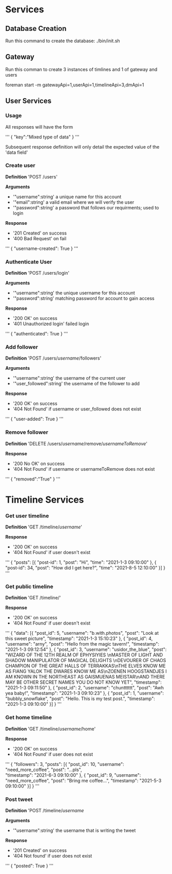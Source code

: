 # Services
## Database Creation
Run this command to create the database:
./bin/init.sh

## Gateway
Run this comman to create 3 instances of timlines and 1 of gateway and users

foreman start -m gatewayApi=1,userApi=1,timelineApi=3,dmApi=1

## User Services
### Usage

All responses will have the form

'''
{
	"key":"Mixed type of data"
}
'''


Subsequent response definition will only detail the expected value of the 'data field'

### Create user
**Definition**
'POST /users'

**Arguments**
- '"username":string' a unique name for this account
- '"email":string' a valid email where we will verify the user
- '"password":string' a password that follows our requirments; used to login

**Response**
- '201 Created' on success
- '400 Bad Request' on fail 

'''
{
	"username-created": True
}
'''

### Authenticate User
**Definition**
'POST /users/login'

**Arguments**
- '"username":string' the unique username for this account
- '"password":string' matching password for account to gain access

**Response**
- '200 OK' on success
- '401 Unauthorized login' failed login

'''
{
	"authenticated": True
}
'''

### Add follower
**Definition**
'POST /users/_username_/followers'

**Arguments**
- '"username":string' the username of the current user
- '"user_followed":string' the username of the follower to add

**Response**
- '200 OK' on success
- '404 Not Found' if username or user_followed does not exist

'''
{
	"user-added": True
}
'''

### Remove follower
**Definition**
'DELETE /users/_username_/remove/_usernameToRemove_'

**Response**
- '200 No OK' on success
- '404 Not Found' if username or usernameToRemove does not exist

'''
{
	"removed":"True"
}
'''

# Timeline Services
### Get user timeline
**Definition**
'GET /timeline/_username_'

**Response**
- '200 OK' on success
- '404 Not Found' if  user doesn't exist

'''
{
	"posts": [{
	"post-id": 1,
	"post": "Hi",
	"time": "2021-1-3 09:10:00"
	},
	{
	"post-id": 34,
	"post": "How did I get here?",
	"time": "2021-8-5 12:10:00"
	}]
}
'''

### Get public timeline
**Definition**
'GET /timeline/'

**Response**
- '200 OK' on success
- '404 Not Found' if  user doesn't exist

'''
{
"data": [{
	"post_id": 5, 
	"username": "b.with.photos", 
	"post": "Look at this sweet picture", 
	"timestamp": "2021-1-3 15:10:23"
	}, 
	{
	"post_id": 4, 
	"username": "arny", 
	"post": "Hello from the magic tavern!", 
	"timestamp": "2021-1-3 09:12:54"
	}, 
	{
	"post_id": 3, 
	"username": "usidor_the_blue", 
	"post": "WIZARD OF THE 12TH REALM OF EPHYSIYIES \nMASTER OF LIGHT 	  AND SHADOW MANIPULATOR OF MAGICAL DELIGHTS \nDEVOURER OF CHAOS 	 CHAMPION OF THE GREAT HALLS OF TERRAKKAS\nTHE ELVES KNOW ME AS 	FIANG YALOK THE DWARES KNOW ME AS\nZOENEN HOOGSTANDJES I AM KNOWN 	  IN THE NORTHEAST AS GAISMUENAS MEISTAR\nAND THERE MAY BE OTHER 	 SECRET NAMES YOU DO NOT KNOW YET", 
	"timestamp": "2021-1-3 09:11:50"
	}, 
	{
	"post_id": 2, 
	"username": "chuntttttt", 
	"post": "Awh yea baby!", 
	"timestamp": "2021-1-3 09:10:23"
	}, 
	{
	"post_id": 1, 
	"username": "bubbly_snowflake", 
	"post": "Hello. This is my test post.", 
	"timestamp": "2021-1-3 09:10:00"
	}]
}
'''

### Get home timeline
**Definition**
'GET /timeline/_username_/home'

**Response**
- '200 OK' on success
- '404 Not Found' if user does not exist

'''
{
"followers": 3, 
"posts":
	[{
	"post_id": 10, 
	"username": "need_more_coffee", 
	"post": "...pls", 	   
	"timestamp": "2021-6-3 09:10:00"
	}, 
	{
	"post_id": 9, 
	"username": "need_more_coffee", 
	"post": "Bring me coffee...", 
	"timestamp": "2021-5-3 09:10:00"
	}]
}
'''

### Post tweet
**Definition**
'POST /timeline/_username_

**Arguments**
- '"username":string' the username that is writing the tweet

**Response**
- '201 Created' on success
- '404 Not found' if user does not exist

'''
{
	"posted": True
}
'''

